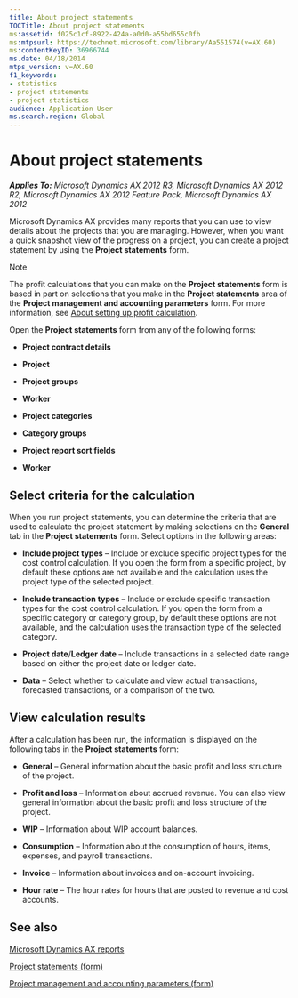 ```yaml
---
title: About project statements
TOCTitle: About project statements
ms:assetid: f025c1cf-8922-424a-a0d0-a55bd655c0fb
ms:mtpsurl: https://technet.microsoft.com/library/Aa551574(v=AX.60)
ms:contentKeyID: 36966744
ms.date: 04/18/2014
mtps_version: v=AX.60
f1_keywords:
- statistics
- project statements
- project statistics
audience: Application User
ms.search.region: Global
---
```


# About project statements 


_**Applies To:** Microsoft Dynamics AX 2012 R3, Microsoft Dynamics AX 2012 R2, Microsoft Dynamics AX 2012 Feature Pack, Microsoft Dynamics AX 2012_

Microsoft Dynamics AX provides many reports that you can use to view details about the projects that you are managing. However, when you want a quick snapshot view of the progress on a project, you can create a project statement by using the **Project statements** form.


> [!NOTE]
> <P>The profit calculations that you can make on the <STRONG>Project statements</STRONG> form is based in part on selections that you make in the <STRONG>Project statements</STRONG> area of the <STRONG>Project management and accounting parameters</STRONG> form. For more information, see <A href="about-setting-up-profit-calculation.md">About setting up profit calculation</A>.</P>



Open the **Project statements** form from any of the following forms:

  - **Project contract details**

  - **Project**

  - **Project groups**

  - **Worker**

  - **Project categories**

  - **Category groups**

  - **Project report sort fields**

  - **Worker**

## Select criteria for the calculation

When you run project statements, you can determine the criteria that are used to calculate the project statement by making selections on the **General** tab in the **Project statements** form. Select options in the following areas:

  - **Include project types** – Include or exclude specific project types for the cost control calculation. If you open the form from a specific project, by default these options are not available and the calculation uses the project type of the selected project.

  - **Include transaction types** – Include or exclude specific transaction types for the cost control calculation. If you open the form from a specific category or category group, by default these options are not available, and the calculation uses the transaction type of the selected category.

  - **Project date**/**Ledger date** – Include transactions in a selected date range based on either the project date or ledger date.

  - **Data** – Select whether to calculate and view actual transactions, forecasted transactions, or a comparison of the two.

## View calculation results

After a calculation has been run, the information is displayed on the following tabs in the **Project statements** form:

  - **General** – General information about the basic profit and loss structure of the project.

  - **Profit and loss** – Information about accrued revenue. You can also view general information about the basic profit and loss structure of the project.

  - **WIP** – Information about WIP account balances.

  - **Consumption** – Information about the consumption of hours, items, expenses, and payroll transactions.

  - **Invoice** – Information about invoices and on-account invoicing.

  - **Hour rate** – The hour rates for hours that are posted to revenue and cost accounts.

## See also

[Microsoft Dynamics AX reports](microsoft-dynamics-ax-reports.md)

[Project statements (form)](https://technet.microsoft.com/library/aa552521\(v=ax.60\))

[Project management and accounting parameters (form)](https://technet.microsoft.com/library/aa599440\(v=ax.60\))

  


